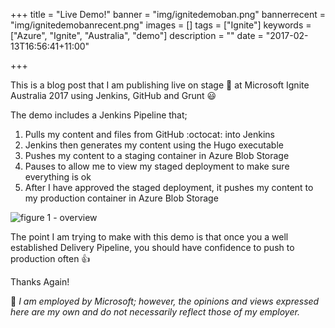 +++
title = "Live Demo!"
banner = "img/ignitedemoban.png"
bannerrecent = "img/ignitedemobanrecent.png"
images = []
tags = ["Ignite"]
keywords = ["Azure", "Ignite", "Australia", "demo"]
description = ""
date = "2017-02-13T16:56:41+11:00"

+++

This is a blog post that I am publishing live on stage :microphone: at Microsoft Ignite Australia 2017 using Jenkins, GitHub and Grunt :smiley:

The demo includes a Jenkins Pipeline that;

1. Pulls my content and files from GitHub :octocat: into Jenkins
2. Jenkins then generates my content using the Hugo executable
3. Pushes my content to a staging container in Azure Blob Storage
4. Pauses to allow me to view my staged deployment to make sure everything is ok
5. After I have approved the staged deployment, it pushes my content to my production container in Azure Blob Storage

![figure 1 - overview](http://cdn.mfriedrich.cloud/img/ignitedemo1.png)

The point I am trying to make with this demo is that once you a well established Delivery Pipeline, you should have confidence to push to production often :thumbsup:

Thanks Again!

:speech_balloon: *I am employed by Microsoft; however, the opinions and views expressed here are my own and do not necessarily reflect those of my employer.*